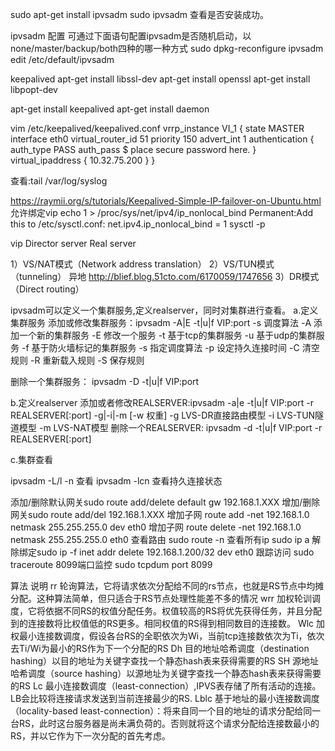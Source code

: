 sudo apt-get install ipvsadm
sudo ipvsadm 查看是否安装成功。


ipvsadm 配置
可通过下面语句配置ipvsadm是否随机启动，以none/master/backup/both四种的哪一种方式
sudo dpkg-reconfigure ipvsadm
edit /etc/default/ipvsadm


keepalived
apt-get install libssl-dev
apt-get install openssl
apt-get install libpopt-dev

apt-get install keepalived
apt-get install daemon

vim /etc/keepalived/keepalived.conf
vrrp_instance VI_1 {
    state MASTER
    interface eth0
    virtual_router_id 51
    priority 150
    advert_int 1
    authentication {
        auth_type PASS
        auth_pass $ place secure password here.
    }
    virtual_ipaddress {
        10.32.75.200
    }
}

查看:tail /var/log/syslog



https://raymii.org/s/tutorials/Keepalived-Simple-IP-failover-on-Ubuntu.html
允许绑定vip
echo 1 > /proc/sys/net/ipv4/ip_nonlocal_bind
Permanent:Add this to /etc/sysctl.conf:
net.ipv4.ip_nonlocal_bind = 1
sysctl -p







vip
Director server
Real server


1）VS/NAT模式（Network address translation）
2）VS/TUN模式（tunneling） 异地
http://blief.blog.51cto.com/6170059/1747656
3）DR模式（Direct routing）



ipvsadm可以定义一个集群服务,定义realserver，同时对集群进行查看。
a.定义集群服务
添加或修改集群服务：ipvsadm -A|E -t|u|f VIP:port -s 调度算法
    -A 添加一个新的集群服务
    -E 修改一个服务
    -t 基于tcp的集群服务
    -u 基于udp的集群服务
    -f 基于防火墙标记的集群服务
    -s 指定调度算法 
    -p 设定持久连接时间
    -C 清空规则
    -R 重新载入规则
    -S 保存规则
    
删除一个集群服务：  ipvsadm -D -t|u|f VIP:port

b.定义realserver
添加或者修改REALSERVER:ipvsadm -a|e -t|u|f VIP:port -r REALSERVER[:port] -g|-i|-m [-w 权重]
    -g LVS-DR直接路由模型
    -i LVS-TUN隧道模型
    -m LVS-NAT模型
删除一个REALSERVER:    ipvsadm -d -t|u|f VIP:port -r REALSERVER[:port]

c.集群查看

ipvsadm -L/l -n 查看
ipvsadm -lcn 查看持久连接状态

添加/删除默认网关sudo route add/delete default gw 192.168.1.XXX
增加/删除网关sudo route add/del 192.168.1.XXX
增加子网 route add -net 192.168.1.0 netmask 255.255.255.0 dev eth0
增加子网 route delete -net 192.168.1.0 netmask 255.255.255.0  eth0
查看路由 sudo route -n
查看所有ip  sudo ip a
解除绑定sudo ip -f inet addr delete 192.168.1.200/32 dev eth0
跟踪访问 sudo traceroute
8099端口监控 sudo tcpdum port 8099


算法
说明
rr
轮询算法，它将请求依次分配给不同的rs节点，也就是RS节点中均摊分配。这种算法简单，但只适合于RS节点处理性能差不多的情况
wrr
加权轮训调度，它将依据不同RS的权值分配任务。权值较高的RS将优先获得任务，并且分配到的连接数将比权值低的RS更多。相同权值的RS得到相同数目的连接数。
Wlc
加权最小连接数调度，假设各台RS的全职依次为Wi，当前tcp连接数依次为Ti，依次去Ti/Wi为最小的RS作为下一个分配的RS
Dh
目的地址哈希调度（destination hashing）以目的地址为关键字查找一个静态hash表来获得需要的RS
SH
源地址哈希调度（source hashing）以源地址为关键字查找一个静态hash表来获得需要的RS
Lc
最小连接数调度（least-connection）,IPVS表存储了所有活动的连接。LB会比较将连接请求发送到当前连接最少的RS.
Lblc
基于地址的最小连接数调度（locality-based least-connection）：将来自同一个目的地址的请求分配给同一台RS，此时这台服务器是尚未满负荷的。否则就将这个请求分配给连接数最小的RS，并以它作为下一次分配的首先考虑。
